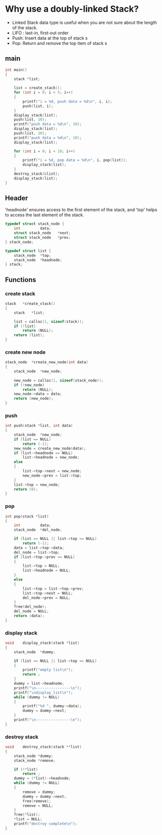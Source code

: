 # Why use a doubly-linked Stack?
- Linked Stack data type is useful when you are not sure about the length of the stack. 
- LIFO : last-in, first-out order
- Push: Insert data at the top of stack s
- Pop: Return and remove the top item of stack s

## main
```c
int main()
{
	stack *list;
	
	list = create_stack();
	for (int i = 0; i < 5; i++)
	{
		printf("i = %d, push data = %d\n", i, i);
		push(list, i);
	}
	display_stack(list);
	push(list, 10);
	printf("push data = %d\n", 10);
	display_stack(list);
	push(list, 10);
	printf("push data = %d\n", 10);
	display_stack(list);

	for (int i = 0; i < 10; i++)
	{
		printf("i = %d, pop data = %d\n", i, pop(list));
		display_stack(list);
	}
	destroy_stack(&list);
	display_stack(list);
}
```
## Header
'headnode' ensures access to the first element of the stack, and 'top' helps to access the last element of the stack.
```c
typedef struct stack_node {
	int			data;
	struct stack_node	*next;
	struct stack_node	*prev;
} stack_node;

typedef struct list {
	stack_node	*top;
	stack_node	*headnode;
} stack;
```
## Functions
### create stack
```c
stack	*create_stack()
{
	stack	*list;

	list = calloc(1, sizeof(stack));
	if (!list)
		return (NULL);
	return (list);
}
```
### create new node
```c
stack_node	*create_new_node(int data)
{
	stack_node	*new_node;
	
	new_node = calloc(1, sizeof(stack_node));
	if (!new_node)
		return (NULL);
	new_node->data = data;
	return (new_node);
}
```
### push
```c
int push(stack *list, int data)
{
	stack_node	*new_node;
	if (list == NULL)
		return (-1);
	new_node = create_new_node(data);
	if (list->headnode == NULL)
		list->headnode = new_node;
	else
	{
		list->top->next = new_node;
		new_node->prev = list->top;
	}
	list->top = new_node;
	return (0);
}
```

### pop
```c
int	pop(stack *list)
{
	int			data;
	stack_node	*del_node;

	if (list == NULL || list->top == NULL)
		return (-1);
	data = list->top->data;
	del_node = list->top;
	if (list->top->prev == NULL)
	{
		list->top = NULL;
		list->headnode = NULL;
	}
	else
	{
		list->top = list->top->prev;
		list->top->next = NULL;
		del_node->prev = NULL;
	}
	free(del_node);
	del_node = NULL;
	return (data);
}
```

### display stack
```c
void	display_stack(stack *list)
{
	stack_node	*dummy;

	if (list == NULL || list->top == NULL)
	{
		printf("empty list\n");
		return ;
	}
	dummy = list->headnode;
	printf("\n----------------\n");
	printf("\ndisplay_list\n");
	while (dummy != NULL)
	{
		printf("%d ", dummy->data);
		dummy = dummy->next;
	}
	printf("\n----------------\n");
}
```

### destroy stack
```c
void	destroy_stack(stack **list)
{
	stack_node *dummy;
	stack_node *remove;

	if (!*list)
		return ;	
	dummy = (*list)->headnode;
	while (dummy != NULL)
	{
		remove = dummy;
		dummy = dummy->next;
		free(remove);
		remove = NULL;
	}
	free(*list);
	*list = NULL;
	printf("destroy complete\n");
}
```